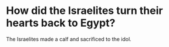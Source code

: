 # How did the Israelites turn their hearts back to Egypt?

The Israelites made a calf and sacrificed to the idol.
